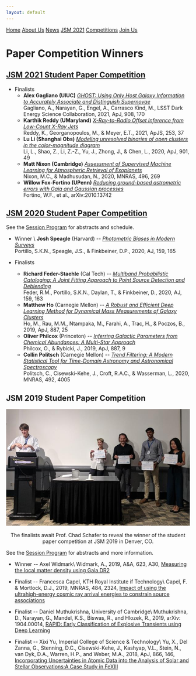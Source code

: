 ```yaml
---
layout: default
---
```


<a href="../index.html" class="btn">Home</a>
<a href="../about_us.html" class="btn">About Us</a>
<a href="../news.html" class="btn">News</a>
<a href="../jsm2021/index.html" class="btn">JSM 2021</a>
<a href="./index.html" class="btn">Competitions</a>
<a href="../join.html" class="btn">Join Us</a>

# Paper Competition Winners

## [JSM 2021 Student Paper Competition](https://astrostat.org/jsm2021/index.html)

- Finalists
  * **Alex Gagliano (UIUC)** *[GHOST: Using Only Host Galaxy Information to Accurately Associate and Distinguish Supernovae](https://ui.adsabs.harvard.edu/abs/2021ApJ...908..170G/abstract)* <br> Gagliano, A., Narayan, G., Engel, A., Carrasco Kind, M., LSST Dark Energy Science Collaboration, 2021, ApJ, 908, 170
  * **Karthik Reddy (UMaryland)** *[X-Ray-to-Radio Offset Inference from Low-Count X-Ray Jets](https://ui.adsabs.harvard.edu/abs/2021ApJS..253...37R/abstract)* <br> Reddy, K., Georganopoulos, M., &amp; Meyer, E.T., 2021, ApJS, 253, 37
  * **Lu Li (Shanghai Obs)** *[Modeling unresolved binaries of open clusters in the color-magnitude diagram](https://ui.adsabs.harvard.edu/abs/2020ApJ...901...49L/abstract)* <br> Li, L., Shao, Z., Li, Z.-Z., Yu, J., Zhong, J., &amp; Chen, L., 2020, ApJ, 901, 49
  * **Matt Nixon (Cambridge)** *[Assessment of Supervised Machine Learning for Atmospheric Retrieval of Exoplanets](https://ui.adsabs.harvard.edu/abs/2020MNRAS.496..269N/abstract)* <br> Nixon, M.C., &amp; Madhusudan, N., 2020, MNRAS, 496, 269
  * **Willow Fox-Fortino (UPenn)** *[Reducing ground-based astrometric errors with Gaia and Gaussian processes](https://ui.adsabs.harvard.edu/abs/2020arXiv201013742F/abstract)* <br> Fortino, W.F., et al., arXiv:2010.13742

## [JSM 2020 Student Paper Competition](https://astrostat.org/jsm2020/index.html#session-401)

See the [Session Program](https://ww2.amstat.org/meetings/jsm/2020/onlineprogram/ActivityDetails.cfm?SessionID=219559) for abstracts and schedule.

- Winner \\
**Josh Speagle** (Harvard) -- *[Photometric Biases in Modern Surveys](https://ui.adsabs.harvard.edu/abs/2020AJ....159..165P/abstract)* <br> Portillo, S.K.N., Speagle, J.S., &amp; Finkbeiner, D.P., 2020, AJ, 159, 165

- Finalists
  * **Richard Feder-Staehle** (Cal Tech) -- *[Multiband Probabilistic Cataloging: A Joint Fitting Approach to Point Source Detection and Deblending](https://ui.adsabs.harvard.edu/abs/2020AJ....159..163F/abstract)* <br> Feder, R.M., Portillo, S.K.N., Daylan, T., &amp; Finkbeiner, D., 2020, AJ, 159, 163
  * **Matthew Ho** (Carnegie Mellon) -- *[A Robust and Efficient Deep Learning Method for Dynamical Mass Measurements of Galaxy Clusters](https://ui.adsabs.harvard.edu/abs/2019ApJ...887...25H/abstract)* <br> Ho, M., Rau, M.M., Ntampaka, M., Farahi, A., Trac, H., &amp; Poczos, B., 2019, ApJ, 887, 25
  * **Oliver Philcox** (Princeton) -- *[Inferring Galactic Parameters from Chemical Abundances: A Multi-Star Approach](https://ui.adsabs.harvard.edu/abs/2019ApJ...887....9P/abstract)* <br> Philcox, O., &amp; Rybicki, J., 2019, ApJ, 887, 9
  * **Collin Politsch** (Carnegie Mellon) -- *[Trend Filtering: A Modern Statistical Tool for Time-Domain Astronomy and Astronomical Spectroscopy](https://ui.adsabs.harvard.edu/abs/2020MNRAS.492.4005P/abstract)* <br> Politsch, C., Cisewski-Kehe, J., Croft, R.A.C., &amp; Wasserman, L., 2020, MNRAS, 492, 4005

## JSM 2019 Student Paper Competition

<p align="center"><img src="../images/jsm_2019_winners.jpg"></p>
<p style="text-align: center;">The finalists await Prof. Chad Schafer to reveal the winner of the student paper competition at JSM 2019 in Denver, CO.</p>

See the [Session Program](https://ww2.amstat.org/meetings/jsm/2019/onlineprogram/ActivityDetails.cfm?SessionID=218331) for abstracts and more information. 

- Winner -- Axel Widmark\\
Widmark, A., 2019, A&A, 623, A30, [Measuring the local matter density using Gaia DR2](https://www.aanda.org/articles/aa/pdf/2019/03/aa34718-18.pdf)

- Finalist -- Francesca Capel, KTH Royal Institute if Technology\\
Capel, F. & Mortlock, D.J., 2019, MNRAS, 484, 2324, [Impact of using the ultrahigh-energy cosmic ray arrival energies to constrain source associations](https://academic.oup.com/mnras/article-abstract/484/2/2324/5287987?redirectedFrom=PDF)

- Finalist -- Daniel Muthukrishna, University of Cambridge\\
Muthukrishna, D., Narayan, G., Mandel, K.S., Biswas, R., and Hlozek, R., 2019, arXiv: 1904.00014, [RAPID: Early Classification of Explosive Transients using Deep Learning](https://arxiv.org/pdf/1904.00014.pdf)

- Finalist -- Xixi Yu, Imperial College of Science & Technology\\
Yu, X., Del Zanna, G., Stenning, D.C., Cisewski-Kehe, J., Kashyap, V.L., Stein, N., van Dyk, D.A., Warren, H.P., and Weber, M.A., 2018, ApJ, 866, 146, [Incorporating Uncertainties in Atomic Data into the Analysis of Solar and Stellar Observations:A Case Study in FeXIII](https://iopscience.iop.org/article/10.3847/1538-4357/aadfdd/pdf)
